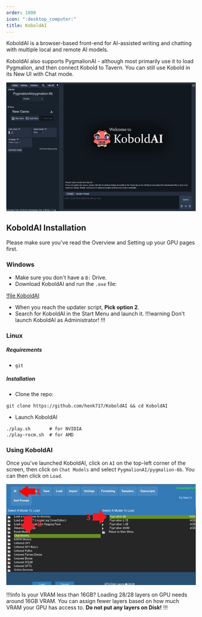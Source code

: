 ```yaml
---
order: 1000
icon: ":desktop_computer:"
title: KoboldAI
---
```


KoboldAI is a browser-based front-end for AI-assisted writing and chatting with multiple local and remote AI models. 

KoboldAI also supports PygmalionAI - although most primarily use it to load Pygmalion, and then connect Kobold to Tavern. You can still use Kobold in its New UI with Chat mode. 

![](/static/KoboldAI-newui.PNG)

## KoboldAI Installation

Please make sure you've read the Overview and Setting up your GPU pages first. 

### Windows

- Make sure you don't have a `B:` Drive.
- Download KoboldAI and run the `.exe` file:

[!file KoboldAI](https://koboldai.org/windows)
- When you reach the updater script, **Pick option 2**.
- Search for KoboldAI in the Start Menu and launch it.
!!!warning
Don't launch KoboldAI as Administrator!
!!!

### Linux

##### Requirements
- `git`

##### Installation
- Clone the repo:
```
git clone https://github.com/henk717/KoboldAI && cd KoboldAI
```
- Launch KoboldAI
```
./play.sh       # for NVIDIA
./play-rocm.sh  # for AMD
```

### Using KoboldAI

Once you've launched KoboldAI, click on `AI` on the top-left corner of the screen, then click on `Chat Models` and select `PygmalionAI/pygmalion-6b`. You can then click on `Load`.

![](/static/kobold-local.png)

!!!info Is your VRAM less than 16GB?
Loading 28/28 layers on GPU needs around 16GB VRAM. You can assign fewer layers based on how much VRAM your GPU has access to. **Do not put any layers on Disk!**
!!!
